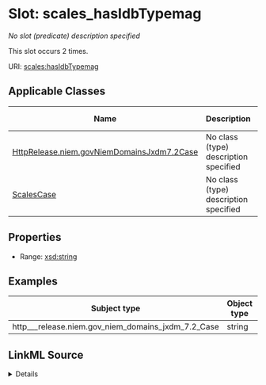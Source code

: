 

# Slot: scales_hasIdbTypemag


_No slot (predicate) description specified_






This slot occurs 2 times.


URI: [scales:hasIdbTypemag](http://schemas.scales-okn.org/rdf/scales#hasIdbTypemag)



<!-- no inheritance hierarchy -->





## Applicable Classes

| Name | Description | Modifies Slot |
| --- | --- | --- |
| [HttpRelease.niem.govNiemDomainsJxdm7.2Case](../classes/HttpRelease.niem.govNiemDomainsJxdm7.2Case.md) | No class (type) description specified |  yes  |
| [ScalesCase](../classes/ScalesCase.md) | No class (type) description specified |  no  |







## Properties

* Range: [xsd:string](http://www.w3.org/2001/XMLSchema#string)






## Examples

| Subject type | Object type | Example subject | Example object | Occurrences |
| --- | --- | --- | --- | --- |
| http___release.niem.gov_niem_domains_jxdm_7.2_Case | string | scales:CriminalCase | -8 | 2 |




## LinkML Source

<details>

```yaml
name: scales_hasIdbTypemag
annotations:
  count:
    tag: count
    value: 2
description: No slot (predicate) description specified
examples:
- object:
    example_object: '-8'
    example_object_type: string
    example_predicate: scales:hasIdbTypemag
    example_subject: scales:CriminalCase
    example_subject_type: http___release.niem.gov_niem_domains_jxdm_7.2_Case
from_schema: scales-kg
rank: 1000
slot_uri: scales:hasIdbTypemag
alias: scales_hasIdbTypemag
domain_of:
- http___release.niem.gov_niem_domains_jxdm_7.2_Case
- scales_Case
range: string

```
</details>